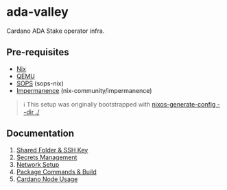 # ada-valley
Cardano ADA Stake operator infra.

## Pre-requisites

- [Nix](https://nixos.org/learn/)
- [QEMU](https://www.qemu.org/documentation/)
- [SOPS](https://getsops.io/docs/) (sops-nix)
- [Impermanence](https://github.com/nix-community/impermanence) (nix-community/impermanence)

> ℹ️ This setup was originally bootstrapped with
> [nixos-generate-config --dir ./](https://nix.dev/tutorials/nixos/nixos-configuration-on-vm.html)

## Documentation

1. [Shared Folder & SSH Key](docs/setup.md)
2. [Secrets Management](docs/setup.md#secrets)
3. [Network Setup](docs/network.md)
4. [Package Commands & Build](docs/package.md)
5. [Cardano Node Usage](docs/node.md)
